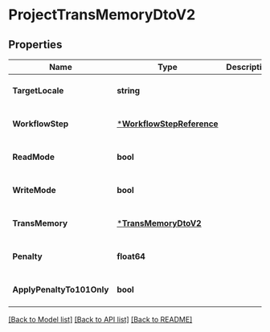 # ProjectTransMemoryDtoV2

## Properties
Name | Type | Description | Notes
------------ | ------------- | ------------- | -------------
**TargetLocale** | **string** |  | [optional] [default to null]
**WorkflowStep** | [***WorkflowStepReference**](WorkflowStepReference.md) |  | [optional] [default to null]
**ReadMode** | **bool** |  | [optional] [default to null]
**WriteMode** | **bool** |  | [optional] [default to null]
**TransMemory** | [***TransMemoryDtoV2**](TransMemoryDtoV2.md) |  | [optional] [default to null]
**Penalty** | **float64** |  | [optional] [default to null]
**ApplyPenaltyTo101Only** | **bool** |  | [optional] [default to null]

[[Back to Model list]](../README.md#documentation-for-models) [[Back to API list]](../README.md#documentation-for-api-endpoints) [[Back to README]](../README.md)


